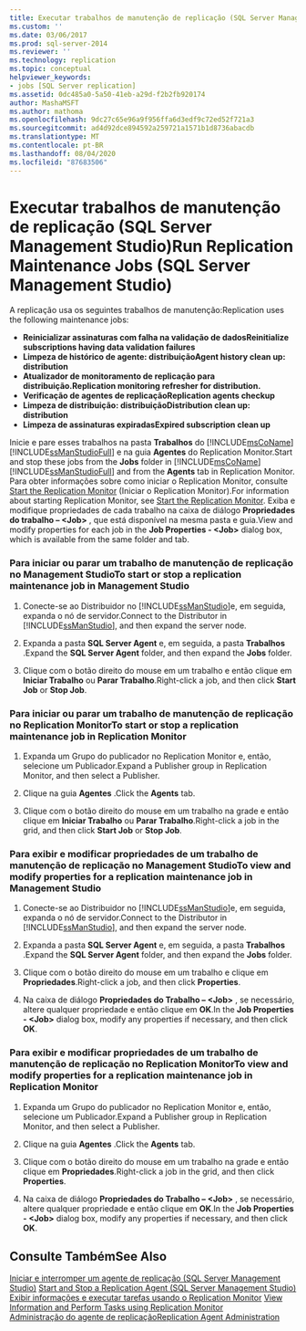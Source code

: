 ```yaml
---
title: Executar trabalhos de manutenção de replicação (SQL Server Management Studio) | Microsoft Docs
ms.custom: ''
ms.date: 03/06/2017
ms.prod: sql-server-2014
ms.reviewer: ''
ms.technology: replication
ms.topic: conceptual
helpviewer_keywords:
- jobs [SQL Server replication]
ms.assetid: 0dc485a0-5a50-41eb-a29d-f2b2fb920174
author: MashaMSFT
ms.author: mathoma
ms.openlocfilehash: 9dc27c65e96a9f956ffa6d3edf9c72ed52f721a3
ms.sourcegitcommit: ad4d92dce894592a259721a1571b1d8736abacdb
ms.translationtype: MT
ms.contentlocale: pt-BR
ms.lasthandoff: 08/04/2020
ms.locfileid: "87683506"
---
```

# <a name="run-replication-maintenance-jobs-sql-server-management-studio"></a><span data-ttu-id="6e2fd-102">Executar trabalhos de manutenção de replicação (SQL Server Management Studio)</span><span class="sxs-lookup"><span data-stu-id="6e2fd-102">Run Replication Maintenance Jobs (SQL Server Management Studio)</span></span>
  <span data-ttu-id="6e2fd-103">A replicação usa os seguintes trabalhos de manutenção:</span><span class="sxs-lookup"><span data-stu-id="6e2fd-103">Replication uses the following maintenance jobs:</span></span>  
  
-   <span data-ttu-id="6e2fd-104">**Reinicializar assinaturas com falha na validação de dados**</span><span class="sxs-lookup"><span data-stu-id="6e2fd-104">**Reinitialize subscriptions having data validation failures**</span></span>
-   <span data-ttu-id="6e2fd-105">**Limpeza de histórico de agente: distribuição**</span><span class="sxs-lookup"><span data-stu-id="6e2fd-105">**Agent history clean up: distribution**</span></span>
-   <span data-ttu-id="6e2fd-106">**Atualizador de monitoramento de replicação para distribuição.**</span><span class="sxs-lookup"><span data-stu-id="6e2fd-106">**Replication monitoring refresher for distribution.**</span></span>
-   <span data-ttu-id="6e2fd-107">**Verificação de agentes de replicação**</span><span class="sxs-lookup"><span data-stu-id="6e2fd-107">**Replication agents checkup**</span></span>
-   <span data-ttu-id="6e2fd-108">**Limpeza de distribuição: distribuição**</span><span class="sxs-lookup"><span data-stu-id="6e2fd-108">**Distribution clean up: distribution**</span></span>
-   <span data-ttu-id="6e2fd-109">**Limpeza de assinaturas expiradas**</span><span class="sxs-lookup"><span data-stu-id="6e2fd-109">**Expired subscription clean up**</span></span>  
  
 <span data-ttu-id="6e2fd-110">Inicie e pare esses trabalhos na pasta **Trabalhos** do [!INCLUDE[msCoName](../../../includes/msconame-md.md)] [!INCLUDE[ssManStudioFull](../../../includes/ssmanstudiofull-md.md)] e na guia **Agentes** do Replication Monitor.</span><span class="sxs-lookup"><span data-stu-id="6e2fd-110">Start and stop these jobs from the **Jobs** folder in [!INCLUDE[msCoName](../../../includes/msconame-md.md)] [!INCLUDE[ssManStudioFull](../../../includes/ssmanstudiofull-md.md)] and from the **Agents** tab in Replication Monitor.</span></span> <span data-ttu-id="6e2fd-111">Para obter informações sobre como iniciar o Replication Monitor, consulte [Start the Replication Monitor](../monitor/start-the-replication-monitor.md) (Iniciar o Replication Monitor).</span><span class="sxs-lookup"><span data-stu-id="6e2fd-111">For information about starting Replication Monitor, see [Start the Replication Monitor](../monitor/start-the-replication-monitor.md).</span></span> <span data-ttu-id="6e2fd-112">Exiba e modifique propriedades de cada trabalho na caixa de diálogo **Propriedades do trabalho – \<Job>** , que está disponível na mesma pasta e guia.</span><span class="sxs-lookup"><span data-stu-id="6e2fd-112">View and modify properties for each job in the **Job Properties - \<Job>** dialog box, which is available from the same folder and tab.</span></span>  
  
### <a name="to-start-or-stop-a-replication-maintenance-job-in-management-studio"></a><span data-ttu-id="6e2fd-113">Para iniciar ou parar um trabalho de manutenção de replicação no Management Studio</span><span class="sxs-lookup"><span data-stu-id="6e2fd-113">To start or stop a replication maintenance job in Management Studio</span></span>  
  
1.  <span data-ttu-id="6e2fd-114">Conecte-se ao Distribuidor no [!INCLUDE[ssManStudio](../../../includes/ssmanstudio-md.md)]e, em seguida, expanda o nó de servidor.</span><span class="sxs-lookup"><span data-stu-id="6e2fd-114">Connect to the Distributor in [!INCLUDE[ssManStudio](../../../includes/ssmanstudio-md.md)], and then expand the server node.</span></span>  
  
2.  <span data-ttu-id="6e2fd-115">Expanda a pasta **SQL Server Agent** e, em seguida, a pasta **Trabalhos** .</span><span class="sxs-lookup"><span data-stu-id="6e2fd-115">Expand the **SQL Server Agent** folder, and then expand the **Jobs** folder.</span></span>  
  
3.  <span data-ttu-id="6e2fd-116">Clique com o botão direito do mouse em um trabalho e então clique em **Iniciar Trabalho** ou **Parar Trabalho**.</span><span class="sxs-lookup"><span data-stu-id="6e2fd-116">Right-click a job, and then click **Start Job** or **Stop Job**.</span></span>  
  
### <a name="to-start-or-stop-a-replication-maintenance-job-in-replication-monitor"></a><span data-ttu-id="6e2fd-117">Para iniciar ou parar um trabalho de manutenção de replicação no Replication Monitor</span><span class="sxs-lookup"><span data-stu-id="6e2fd-117">To start or stop a replication maintenance job in Replication Monitor</span></span>  
  
1.  <span data-ttu-id="6e2fd-118">Expanda um Grupo do publicador no Replication Monitor e, então, selecione um Publicador.</span><span class="sxs-lookup"><span data-stu-id="6e2fd-118">Expand a Publisher group in Replication Monitor, and then select a Publisher.</span></span>  
  
2.  <span data-ttu-id="6e2fd-119">Clique na guia **Agentes** .</span><span class="sxs-lookup"><span data-stu-id="6e2fd-119">Click the **Agents** tab.</span></span>  
  
3.  <span data-ttu-id="6e2fd-120">Clique com o botão direito do mouse em um trabalho na grade e então clique em **Iniciar Trabalho** ou **Parar Trabalho**.</span><span class="sxs-lookup"><span data-stu-id="6e2fd-120">Right-click a job in the grid, and then click **Start Job** or **Stop Job**.</span></span>  
  
### <a name="to-view-and-modify-properties-for-a-replication-maintenance-job-in-management-studio"></a><span data-ttu-id="6e2fd-121">Para exibir e modificar propriedades de um trabalho de manutenção de replicação no Management Studio</span><span class="sxs-lookup"><span data-stu-id="6e2fd-121">To view and modify properties for a replication maintenance job in Management Studio</span></span>  
  
1.  <span data-ttu-id="6e2fd-122">Conecte-se ao Distribuidor no [!INCLUDE[ssManStudio](../../../includes/ssmanstudio-md.md)]e, em seguida, expanda o nó de servidor.</span><span class="sxs-lookup"><span data-stu-id="6e2fd-122">Connect to the Distributor in [!INCLUDE[ssManStudio](../../../includes/ssmanstudio-md.md)], and then expand the server node.</span></span>  
  
2.  <span data-ttu-id="6e2fd-123">Expanda a pasta **SQL Server Agent** e, em seguida, a pasta **Trabalhos** .</span><span class="sxs-lookup"><span data-stu-id="6e2fd-123">Expand the **SQL Server Agent** folder, and then expand the **Jobs** folder.</span></span>  
  
3.  <span data-ttu-id="6e2fd-124">Clique com o botão direito do mouse em um trabalho e clique em **Propriedades**.</span><span class="sxs-lookup"><span data-stu-id="6e2fd-124">Right-click a job, and then click **Properties**.</span></span>  
  
4.  <span data-ttu-id="6e2fd-125">Na caixa de diálogo **Propriedades do Trabalho – \<Job>** , se necessário, altere qualquer propriedade e então clique em **OK**.</span><span class="sxs-lookup"><span data-stu-id="6e2fd-125">In the **Job Properties - \<Job>** dialog box, modify any properties if necessary, and then click **OK**.</span></span>  
  
### <a name="to-view-and-modify-properties-for-a-replication-maintenance-job-in-replication-monitor"></a><span data-ttu-id="6e2fd-126">Para exibir e modificar propriedades de um trabalho de manutenção de replicação no Replication Monitor</span><span class="sxs-lookup"><span data-stu-id="6e2fd-126">To view and modify properties for a replication maintenance job in Replication Monitor</span></span>  
  
1.  <span data-ttu-id="6e2fd-127">Expanda um Grupo do publicador no Replication Monitor e, então, selecione um Publicador.</span><span class="sxs-lookup"><span data-stu-id="6e2fd-127">Expand a Publisher group in Replication Monitor, and then select a Publisher.</span></span>  
  
2.  <span data-ttu-id="6e2fd-128">Clique na guia **Agentes** .</span><span class="sxs-lookup"><span data-stu-id="6e2fd-128">Click the **Agents** tab.</span></span>  
  
3.  <span data-ttu-id="6e2fd-129">Clique com o botão direito do mouse em um trabalho na grade e então clique em **Propriedades**.</span><span class="sxs-lookup"><span data-stu-id="6e2fd-129">Right-click a job in the grid, and then click **Properties**.</span></span>  
  
4.  <span data-ttu-id="6e2fd-130">Na caixa de diálogo **Propriedades do Trabalho – \<Job>** , se necessário, altere qualquer propriedade e então clique em **OK**.</span><span class="sxs-lookup"><span data-stu-id="6e2fd-130">In the **Job Properties - \<Job>** dialog box, modify any properties if necessary, and then click **OK**.</span></span>  
  
## <a name="see-also"></a><span data-ttu-id="6e2fd-131">Consulte Também</span><span class="sxs-lookup"><span data-stu-id="6e2fd-131">See Also</span></span>  
 <span data-ttu-id="6e2fd-132">[Iniciar e interromper um agente de replicação &#40;SQL Server Management Studio&#41;](../agents/start-and-stop-a-replication-agent-sql-server-management-studio.md) </span><span class="sxs-lookup"><span data-stu-id="6e2fd-132">[Start and Stop a Replication Agent &#40;SQL Server Management Studio&#41;](../agents/start-and-stop-a-replication-agent-sql-server-management-studio.md) </span></span>  
 <span data-ttu-id="6e2fd-133">[Exibir informações e executar tarefas usando o Replication Monitor](../monitor/view-information-and-perform-tasks-replication-monitor.md) </span><span class="sxs-lookup"><span data-stu-id="6e2fd-133">[View Information and Perform Tasks using Replication Monitor](../monitor/view-information-and-perform-tasks-replication-monitor.md) </span></span>  
 [<span data-ttu-id="6e2fd-134">Administração do agente de replicação</span><span class="sxs-lookup"><span data-stu-id="6e2fd-134">Replication Agent Administration</span></span>](../agents/replication-agent-administration.md)  
  
  
